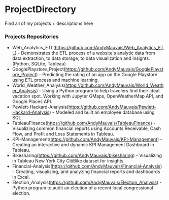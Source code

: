 # ProjectDirectory
Find all of my projects + descriptions here

### Projects Repositories
* Web_Analytics_ETL(https://github.com/AndyMauvais/Web_Analytics_ETL) - Demonstrates the ETL process of a website's analytic data from data extraction, to data storage, to data visualization and insights. (Python, SQLite, Tableau)  
* GooglePlaystore_Project(https://github.com/AndyMauvais/GooglePlaystore_Project) - Predicting the rating of an app on the Google Playstore using ETL process and machine learning.
* World_Weather_Analysis(https://github.com/AndyMauvais/World_Weather_Analysis) - Using a Python program to help travelers find their ideal vacation spot. Working with Jupyter GMaps, OpenWeatherMap API, and Google Places API.   
* Pewlett-Hackard-Analysis(https://github.com/AndyMauvais/Pewlett-Hackard-Analysis) - Modeled and built an employee database using SQL.  
* TableauFinance(https://github.com/AndyMauvais/TableauFinance) -  Visualizing common financial reports using Accounts Receivable, Cash Flow, and Profit and Loss Statements in Tableau.  
* KPI-Management(https://github.com/AndyMauvais/KPI-Management) - Creating an interactive and dynamic KPI Management Dashboard in Tableau.
* Bikesharing(https://github.com/AndyMauvais/bikesharing)  - Visualizing in Tableau New York City CitiBike dataset for insights.   
* Financial-Analysis(https://github.com/AndyMauvais/Financial-Analysis) - Creating, visualizing, and analyzing financial reports and dashboards in Excel.  
* Election_Analysis(https://github.com/AndyMauvais/Election_Analysis) - Python program to audit an election of a recent local congressional election.  



